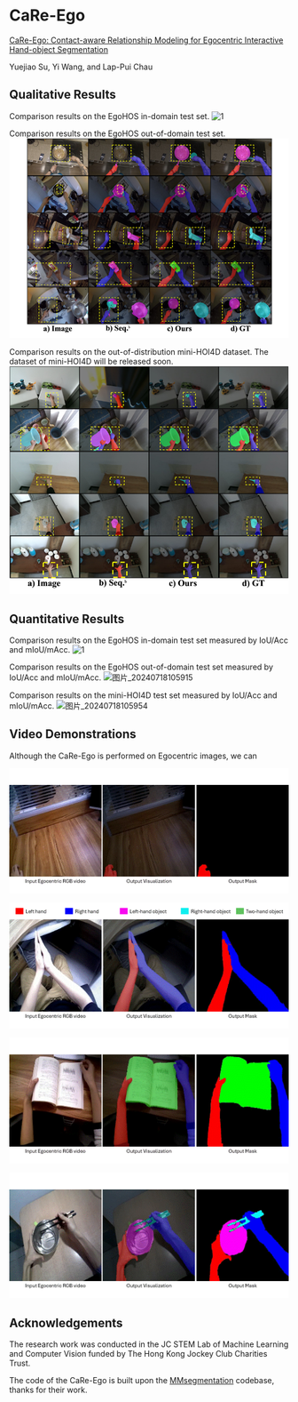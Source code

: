 # CaRe-Ego
[CaRe-Ego: Contact-aware Relationship Modeling for Egocentric Interactive Hand-object Segmentation]()

Yuejiao Su, Yi Wang, and Lap-Pui Chau

## Qualitative Results
Comparison results on the EgoHOS in-domain test set.
![1](https://github.com/yuggiehk/CaRe-Ego/blob/main/imgs/1.png)

Comparison results on the EgoHOS out-of-domain test set.
![2](https://github.com/yuggiehk/CaRe-Ego/blob/main/imgs/2.png)

Comparison results on the out-of-distribution mini-HOI4D dataset. The dataset of mini-HOI4D will be released soon.
![3](https://github.com/yuggiehk/CaRe-Ego/blob/main/imgs/3.png)

## Quantitative Results
Comparison results on the EgoHOS in-domain test set measured by IoU/Acc and mIoU/mAcc. 
![1](https://github.com/user-attachments/assets/ff38b294-11af-4046-991c-91110f5b406a)

Comparison results on the EgoHOS out-of-domain test set measured by IoU/Acc and mIoU/mAcc. 
![图片_20240718105915](https://github.com/user-attachments/assets/e05bf7e3-5f61-49d4-b4ce-a2038e265d6b)

Comparison results on the mini-HOI4D test set measured by IoU/Acc and mIoU/mAcc. 
![图片_20240718105954](https://github.com/user-attachments/assets/d831c34b-568c-435e-9f1b-7264f13b35a2)

## Video Demonstrations
Although the CaRe-Ego is performed on Egocentric images, we can 

![dynamic_video_results](https://github.com/yuggiehk/CaRe-Ego/blob/main/imgs/video1.gif)

![2](https://github.com/yuggiehk/CaRe-Ego/blob/main/imgs/video2.gif)

![3](https://github.com/yuggiehk/CaRe-Ego/blob/main/imgs/video3.gif)

![4](https://github.com/yuggiehk/CaRe-Ego/blob/main/imgs/video4.gif)


## Acknowledgements
The research work was conducted in the JC STEM Lab of Machine Learning and Computer Vision funded by The Hong Kong Jockey Club Charities Trust.

The code of the CaRe-Ego is built upon the [MMsegmentation](https://github.com/open-mmlab/mmsegmentation) codebase, thanks for their work.








